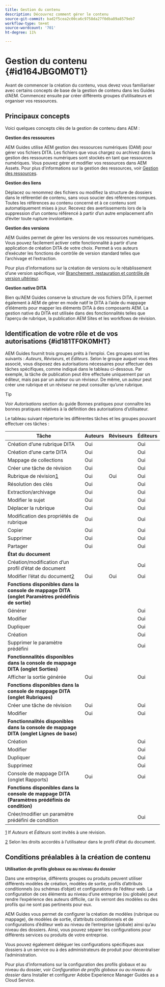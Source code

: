 ```yaml
---
title: Gestion du contenu
description: Découvrez comment gérer le contenu
source-git-commit: bad2f5cea2c00ca6c9758da27f0dba89a8579eb7
workflow-type: tm+mt
source-wordcount: '701'
ht-degree: 11%

---
```



# Gestion du contenu {#id164JBG0M0T1}

Avant de commencer la création du contenu, vous devez vous familiariser avec certains concepts de base de la gestion de contenu dans les Guides d’AEM. Commencez ensuite par créer différents groupes d’utilisateurs et organiser vos ressources.

## Principaux concepts

Voici quelques concepts clés de la gestion de contenu dans AEM :

**Gestion des ressources**

AEM Guides utilise AEM gestion des ressources numériques \(DAM\) pour gérer vos fichiers DITA. Les fichiers que vous chargez ou archivez dans la gestion des ressources numériques sont stockés en tant que ressources numériques. Vous pouvez gérer et modifier vos ressources dans AEM Assets. Pour plus d’informations sur la gestion des ressources, voir [Gestion des ressources](https://experienceleague.adobe.com/docs/experience-manager-cloud-service/content/assets/manage/manage-digital-assets.html?lang=fr).

**Gestion des liens**

Déplacez ou renommez des fichiers ou modifiez la structure de dossiers dans le référentiel de contenu, sans vous soucier des références rompues. Toutes les références au contenu concerné et à ce contenu sont automatiquement mises à jour. Recevez des avertissements lors de la suppression d’un contenu référencé à partir d’un autre emplacement afin d’éviter toute rupture involontaire.

**Gestion des versions**

AEM Guides permet de gérer les versions de vos ressources numériques. Vous pouvez facilement activer cette fonctionnalité à partir d’une application de création DITA de votre choix. Permet à vos auteurs d’exécuter les fonctions de contrôle de version standard telles que l’archivage et l’extraction.

Pour plus d’informations sur la création de versions ou le rétablissement d’une version spécifique, voir [Branchement, restauration et contrôle de version ultérieur](web-editor-preview-topics.md#id193PG0Y051X).

**Gestion native DITA**

Bien qu’AEM Guides conserve la structure de vos fichiers DITA, il permet également à AEM de gérer en mode natif le DITA à l’aide du mappage d’éléments pour mapper les éléments DITA à des composants AEM. La gestion native du DITA est utilisée dans des fonctionnalités telles que l’aperçu de rubrique, la publication AEM Sites et les workflows de révision.

## Identification de votre rôle et de vos autorisations {#id181TF0K0MHT}

AEM Guides fournit trois groupes prêts à l’emploi. Ces groupes sont les suivants : *Auteurs*, *Réviseurs*, et *Éditeurs*. Selon le groupe auquel vous êtes associé, vous disposez des autorisations nécessaires pour effectuer des tâches spécifiques, comme indiqué dans le tableau ci-dessous. Par exemple, la tâche de publication peut être effectuée uniquement par un éditeur, mais pas par un auteur ou un réviseur. De même, un auteur peut créer une rubrique et un réviseur ne peut consulter qu’une rubrique.

>[!TIP]
>
> Voir *Autorisations* section du guide Bonnes pratiques pour connaître les bonnes pratiques relatives à la définition des autorisations d’utilisateur.

Le tableau suivant répertorie les différentes tâches et les groupes pouvant effectuer ces tâches :

| Tâche | Auteurs | Réviseurs | Éditeurs |
|----|-------|---------|----------|
| Création d’une rubrique DITA | Oui |   | Oui |
| Création d’une carte DITA | Oui |   | Oui |
| Mappage de collections | Oui |   | Oui |
| Créer une tâche de révision | Oui |   | Oui |
| Rubrique de révision[1](#fntarg_1) | Oui | Oui | Oui |
| Résolution des clés | Oui |   | Oui |
| Extraction/archivage | Oui |   | Oui |
| Modifier le sujet | Oui |   | Oui |
| Déplacer la rubrique | Oui |   | Oui |
| Modification des propriétés de rubrique | Oui |   | Oui |
| Copier | Oui |   | Oui |
| Supprimer | Oui |   | Oui |
| Partager | Oui |   | Oui |
| **État du document** |
| Création/modification d’un profil d’état de document |   |   | Oui |
| Modifier l’état du document[2](#fntarg_2) | Oui | Oui | Oui |
| **Fonctions disponibles dans la console de mappage DITA \(onglet Paramètres prédéfinis de sortie\)** |
| Générer |   |   | Oui |
| Modifier |   |   | Oui |
| Dupliquer |   |   | Oui |
| Création |   |   | Oui |
| Supprimer le paramètre prédéfini |   |   | Oui |
| **Fonctionnalités disponibles dans la console de mappage DITA \(onglet Sorties\)** |
| Afficher la sortie générée | Oui |   | Oui |
| **Fonctions disponibles dans la console de mappage DITA \(onglet Rubriques\)** |
| Créer une tâche de révision | Oui |   | Oui |
| Modifier | Oui |   | Oui |
| **Fonctionnalités disponibles dans la console de mappage DITA \(onglet Lignes de base\)** |
| Création |   |   | Oui |
| Modifier |   |   | Oui |
| Dupliquer |   |   | Oui |
| Supprimez |   |   | Oui |
| Console de mappage DITA \(onglet Rapports\) | Oui |   | Oui |
| **Fonctions disponibles dans la console de mappage DITA \(Paramètres prédéfinis de condition\)** |
| Créer/modifier un paramètre prédéfini de condition |   |   | Oui |

[1](#fnsrc_1) If *Auteurs* et *Éditeurs* sont invités à une révision.

[2](#fnsrc_2) Selon les droits accordés à l’utilisateur dans le profil d’état du document.

## Conditions préalables à la création de contenu

**Utilisation de profils globaux ou au niveau du dossier**

Dans une entreprise, différents groupes ou produits peuvent utiliser différents modèles de création, modèles de sortie, profils d’attributs conditionnels \(ou schémas d’objet\) et configurations de l’éditeur web. La configuration de ces éléments au niveau d’une entreprise \(ou globale\) peut rendre l’expérience des auteurs difficile, car ils verront des modèles ou des profils qui ne sont pas pertinents pour eux.

AEM Guides vous permet de configurer la création de modèles \(rubrique ou mappage\), de modèles de sortie, d’attributs conditionnels et de configurations d’éditeur web au niveau de l’entreprise \(globale\) ainsi qu’au niveau des dossiers. Ainsi, vous pouvez séparer les configurations pour différents services ou produits de votre entreprise.

Vous pouvez également déléguer les configurations spécifiques aux dossiers à un service ou à des administrateurs de produit pour décentraliser l’administration.

Pour plus d’informations sur la configuration des profils globaux et au niveau du dossier, voir *Configuration de profils globaux ou au niveau du dossier* dans Installer et configurer Adobe Experience Manager Guides as a Cloud Service.





